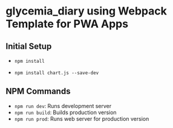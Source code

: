 # glycemia_diary using Webpack Template for PWA Apps

## Initial Setup

* `npm install`

* `npm install chart.js --save-dev`

## NPM Commands

* `npm run dev`: Runs development server
* `npm run build`: Builds production version
* `npm run prod`: Runs web server for production version


